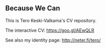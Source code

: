 ## Because We Can

This is Tero Keski-Valkama's CV repository.

The interactive CV: https://goo.gl/AEwQLR

See also my identity page: http://neter.fi/tero/
